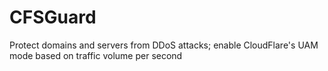 # CFSGuard
Protect domains and servers from DDoS attacks; enable CloudFlare's UAM mode based on traffic volume per second
